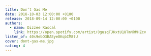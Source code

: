```yaml
---
title: Don’t Gas Me
date: 2018-10-03 12:00:00 +0100
release: 2018-09-14 12:00:00 +0100
authors:
  - name: Dizzee Rascal
    link: https://open.spotify.com/artist/0gusqTJKxtU1UTmNRMHZcv
listen_of: 40s9ebO3BAEye8KqbIM8tU
cover: dont-gas-me.jpg
rating: 4
---
```

